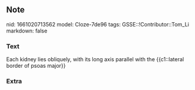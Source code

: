 ## Note
nid: 1661020713562
model: Cloze-7de96
tags: GSSE::!Contributor::Tom_Li
markdown: false

### Text
<div>
  Each kidney lies obliquely, with its long axis parallel with the
  {{c1::lateral border of psoas major}}
</div>

### Extra

